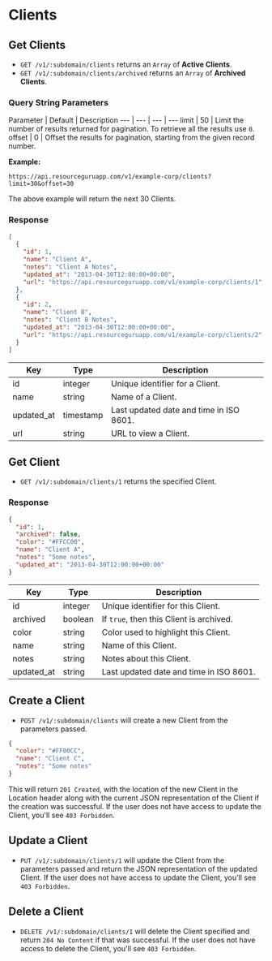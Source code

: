 # Clients

## Get Clients

* `GET /v1/:subdomain/clients` returns an `Array` of **Active Clients**.
* `GET /v1/:subdomain/clients/archived` returns an `Array` of **Archived Clients**.

### Query String Parameters

Parameter | Default | Description
--- | --- | --- | ---
limit | 50 | Limit the number of results returned for pagination. To retrieve all the results use `0`.
offset | 0 | Offset the results for pagination, starting from the given record number.

**Example:**

```
https://api.resourceguruapp.com/v1/example-corp/clients?limit=30&offset=30
```

The above example will return the next 30 Clients.

### Response

```json
[
  {
    "id": 1,
    "name": "Client A",
    "notes": "Client A Notes",
    "updated_at": "2013-04-30T12:00:00+00:00",
    "url": "https://api.resourceguruapp.com/v1/example-corp/clients/1"
  },
  {
    "id": 2,
    "name": "Client B",
    "notes": "Client B Notes",
    "updated_at": "2013-04-30T12:00:00+00:00",
    "url": "https://api.resourceguruapp.com/v1/example-corp/clients/2"
  }
]
```

Key | Type | Description
--- | --- | ---
id | integer | Unique identifier for a Client.
name | string | Name of a Client.
updated_at | timestamp | Last updated date and time in ISO 8601.
url | string | URL to view a Client.

## Get Client

* `GET /v1/:subdomain/clients/1` returns the specified Client.

### Response

```json
{
  "id": 1,
  "archived": false,
  "color": "#FFCC00",
  "name": "Client A",
  "notes": "Some notes",
  "updated_at": "2013-04-30T12:00:00+00:00"
}
```

Key | Type | Description
--- | --- | ---
id | integer | Unique identifier for this Client.
archived | boolean | If `true`, then this Client is archived.
color | string | Color used to highlight this Client.
name | string | Name of this Client.
notes | string | Notes about this Client.
updated_at | string | Last updated date and time in ISO 8601.

## Create a Client

* `POST /v1/:subdomain/clients` will create a new Client from the parameters passed.

```json
{
  "color": "#FF00CC",
  "name": "Client C",
  "notes": "Some notes"
}
```

This will return `201 Created`, with the location of the new Client in the Location header
along with the current JSON representation of the Client if the creation was successful.
If the user does not have access to update the Client, you'll see `403 Forbidden`.

## Update a Client

* `PUT /v1/:subdomain/clients/1` will update the Client from the parameters passed and return
the JSON representation of the updated Client. If the user does not have access to update
the Client, you'll see `403 Forbidden`.

## Delete a Client

* `DELETE /v1/:subdomain/clients/1` will delete the Client specified and return `204 No Content`
if that was successful. If the user does not have access to delete the Client, you'll see `403 Forbidden`.

